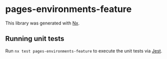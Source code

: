 # pages-environments-feature

This library was generated with [Nx](https://nx.dev).

## Running unit tests

Run `nx test pages-environments-feature` to execute the unit tests via [Jest](https://jestjs.io).
